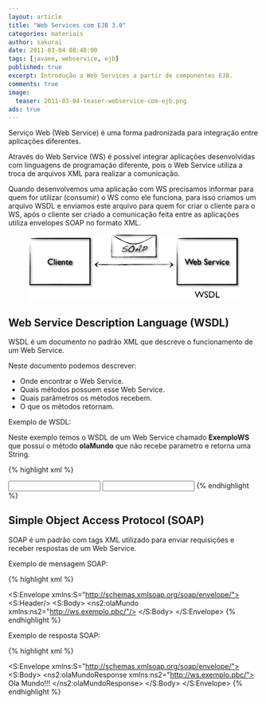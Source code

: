 ```yaml
---
layout: article
title: "Web Services com EJB 3.0"
categories: materiais
author: sakurai
date: 2011-03-04 08:48:00
tags: [javaee, webservice, ejb]
published: true
excerpt: Introdução a Web Services a partir de componentes EJB.
comments: true
image:
  teaser: 2011-03-04-teaser-webservice-com-ejb.png
ads: true
---
```


Serviço Web (Web Service) é uma forma padronizada para integração entre aplicações diferentes.

Através do Web Service (WS) é possível integrar aplicações desenvolvidas com linguagens de programação diferente, pois o Web Service utiliza a troca de arquivos XML para realizar a comunicação.

Quando desenvolvemos uma aplicação com WS precisamos informar para quem for utilizar (consumir) o WS como ele funciona, para isso criamos um arquivo WSDL e enviamos este arquivo para quem for criar o cliente para o WS, após o cliente ser criado a comunicação feita entre as aplicações utiliza envelopes SOAP no formato XML.

<figure>
    <a href="/images/2011-03-04-webservice-com-ejb-01.png"><img src="/images/2011-03-04-webservice-com-ejb-01.png" alt="Web Services."></a>
</figure>

## Web Service Description Language (WSDL)

WSDL é um documento no padrão XML que descreve o funcionamento de um Web Service.

Neste documento podemos descrever:

* Onde encontrar o Web Service.
* Quais métodos possuem esse Web Service.
* Quais parâmetros os métodos recebem.
* O que os métodos retornam.

Exemplo de WSDL:

Neste exemplo temos o WSDL de um Web Service chamado **ExemploWS** que possui o método **olaMundo** que não recebe parametro e retorna uma String.

{% highlight xml %}
<?xml version="1.0" encoding="UTF-8" standalone="yes"?>
<!-- Generated by JAX-WS RI at http://jax-ws.dev.java.net. RI's version is JAX-WSRI 2.1.3.1-hudson-749-SNAPSHOT. -->
<definitions targetNamespace="http://ws.exemplo.pbc/" name="ExemploWSService" xmlns="http://schemas.xmlsoap.org/wsdl/" xmlns:tns="http://ws.exemplo.pbc/" xmlns:xsd="http://www.w3.org/2001/XMLSchema" xmlns:soap="http://schemas.xmlsoap.org/wsdl/soap/" xmlns:wsu="http://docs.oasis-open.org/wss/2004/01/oasis-200401-wss-wssecurity-utility-1.0.xsd">
  <ns1:Policy wsu:Id="ExemploWSPortBinding_olaMundo_WSAT_Policy" xmlns:ns1="http://www.w3.org/ns/ws-policy">
    <ns1:ExactlyOne>
      <ns1:All>
        <ns2:ATAlwaysCapability xmlns:ns2="http://schemas.xmlsoap.org/ws/2004/10/wsat"/>
        <ns3:ATAssertion ns1:Optional="true" ns4:Optional="true" xmlns:ns4="http://schemas.xmlsoap.org/ws/2002/12/policy" xmlns:ns3="http://schemas.xmlsoap.org/ws/2004/10/wsat"/>
      </ns1:All>
    </ns1:ExactlyOne>
  </ns1:Policy>
  <types>
    <xsd:schema>
      <xsd:import namespace="http://ws.exemplo.pbc/" schemaLocation="ExemploWSService_schema1.xsd"/>
    </xsd:schema>
  </types>
  <message name="olaMundo">
    <part name="parameters" element="tns:olaMundo"/>
  </message>
  <message name="olaMundoResponse">
    <part name="parameters" element="tns:olaMundoResponse"/>
  </message>
  <portType name="ExemploWS">
    <operation name="olaMundo">
      <input message="tns:olaMundo"/>
      <output message="tns:olaMundoResponse"/>
    </operation>
  </portType>
  <binding name="ExemploWSPortBinding" type="tns:ExemploWS">
    <soap:binding transport="http://schemas.xmlsoap.org/soap/http" style="document"/>
    <operation name="olaMundo">
      <ns5:PolicyReference URI="#ExemploWSPortBinding_olaMundo_WSAT_Policy" xmlns:ns5="http://www.w3.org/ns/ws-policy"/>
      <soap:operation soapAction=""/>
      <input>
        <soap:body use="literal"/>
      </input>
      <output>
        <soap:body use="literal"/>
      </output>
    </operation>
  </binding>
  <service name="ExemploWSService">
    <port name="ExemploWSPort" binding="tns:ExemploWSPortBinding">
      <soap:address location="REPLACE_WITH_ACTUAL_URL"/>
    </port>
  </service>
</definitions>
{% endhighlight %}

## Simple Object Access Protocol (SOAP)

SOAP é um padrão com tags XML utilizado para enviar requisições e receber respostas de um Web Service.

Exemplo de mensagem SOAP:

{% highlight xml %}
<?xml version="1.0" encoding="UTF-8"?>
<S:Envelope xmlns:S="http://schemas.xmlsoap.org/soap/envelope/">
  <S:Header/>
  <S:Body>
    <ns2:olaMundo xmlns:ns2="http://ws.exemplo.pbc/"/>
  </S:Body>
</S:Envelope>
{% endhighlight %}

Exemplo de resposta SOAP:

{% highlight xml %}
<?xml version="1.0" encoding="UTF-8"?>
<S:Envelope xmlns:S="http://schemas.xmlsoap.org/soap/envelope/">
  <S:Body>
    <ns2:olaMundoResponse xmlns:ns2="http://ws.exemplo.pbc/">
    <return>Ola Mundo!!!</return>
    </ns2:olaMundoResponse>
  </S:Body>
</S:Envelope>
{% endhighlight %}
